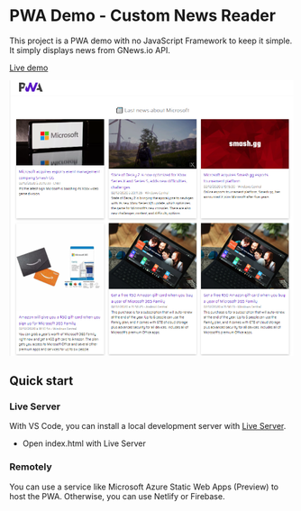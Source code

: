 # PWA Demo - Custom News Reader

This project is a PWA demo with no JavaScript Framework to keep it simple. It simply displays news from GNews.io API.

[Live demo](https://blue-mushroom-01e03f003.azurestaticapps.net/)

<img src="docs/images/screenshot.png" width="550">

## Quick start

### Live Server
With VS Code, you can install a local development server with [Live Server](https://marketplace.visualstudio.com/items?itemName=ritwickdey.LiveServer).
- Open index.html with Live Server

### Remotely
You can use a service like Microsoft Azure Static Web Apps (Preview) to host the PWA. Otherwise, you can use Netlify or Firebase.
